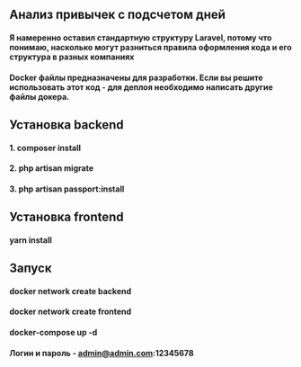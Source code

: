 ## Анализ привычек с подсчетом дней 

#### Я намеренно оставил стандартную структуру Laravel, потому что понимаю, насколько могут разниться правила оформления кода и его структура в разных компаниях
#### Docker файлы предназначены для разработки. Если вы решите использовать этот код - для деплоя необходимо написать другие файлы докера.

## Установка backend
#### 1. composer install
#### 2. php artisan migrate
#### 3. php artisan passport:install

## Установка frontend
#### yarn install

## Запуск
#### docker network create backend
#### docker network create frontend
#### docker-compose up -d
#### Логин и пароль - admin@admin.com:12345678
